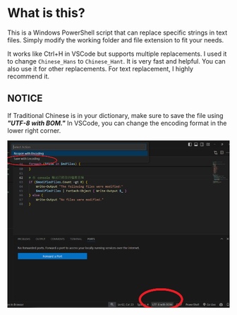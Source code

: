 
# What is this?

This is a Windows PowerShell script that can replace specific strings in text files. Simply modify the working folder and file extension to fit your needs.

It works like Ctrl+H in VSCode but supports multiple replacements. I used it to change `Chinese_Hans` to `Chinese_Hant`. It is very fast and helpful. You can also use it for other replacements. For text replacement, I highly recommend it.

## NOTICE
If Traditional Chinese is in your dictionary, make sure to save the file using ***"UTF-8 with BOM."*** In VSCode, you can change the encoding format in the lower right corner.

![switch encode](./img/encode.png)
